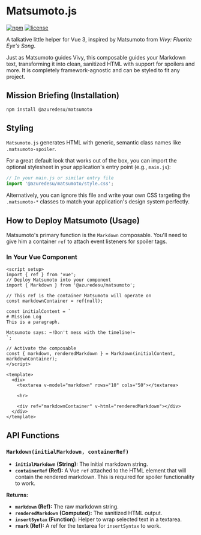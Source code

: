 # Matsumoto.js

[![npm](https://img.shields.io/npm/v/@azuredesu/matsumoto.svg)](https://www.npmjs.com/package/@azuredesu/matsumoto)
[![license](https://img.shields.io/npm/l/@azuredesu/matsumoto.svg)](LICENSE)

A talkative little helper for Vue 3, inspired by Matsumoto from *Vivy: Fluorite Eye's Song*.

Just as Matsumoto guides Vivy, this composable guides your Markdown text, transforming it into clean, sanitized HTML with support for spoilers and more. It is completely framework-agnostic and can be styled to fit any project.

## Mission Briefing (Installation)

```bash
npm install @azuredesu/matsumoto
```

## Styling

`Matsumoto.js` generates HTML with generic, semantic class names like `.matsumoto-spoiler`.

For a great default look that works out of the box, you can import the optional stylesheet in your application's entry point (e.g., `main.js`):

```js
// In your main.js or similar entry file
import '@azuredesu/matsumoto/style.css';
```

Alternatively, you can ignore this file and write your own CSS targeting the `.matsumoto-*` classes to match your application's design system perfectly.

## How to Deploy Matsumoto (Usage)

Matsumoto's primary function is the `Markdown` composable. You'll need to give him a container `ref` to attach event listeners for spoiler tags.

### In Your Vue Component

```vue
<script setup>
import { ref } from 'vue';
// Deploy Matsumoto into your component
import { Markdown } from '@azuredesu/matsumoto';

// This ref is the container Matsumoto will operate on
const markdownContainer = ref(null);

const initialContent = `
# Mission Log
This is a paragraph.

Matsumoto says: ~!Don't mess with the timeline!~
`;

// Activate the composable
const { markdown, renderedMarkdown } = Markdown(initialContent, markdownContainer);
</script>

<template>
  <div>
    <textarea v-model="markdown" rows="10" cols="50"></textarea>

    <hr>

    <div ref="markdownContainer" v-html="renderedMarkdown"></div>
  </div>
</template>
```

## API Functions

### `Markdown(initialMarkdown, containerRef)`

* **`initialMarkdown` (String):** The initial markdown string.
* **`containerRef` (Ref):** A Vue `ref` attached to the HTML element that will contain the rendered markdown. This is required for spoiler functionality to work.

**Returns:**
* **`markdown` (Ref<String>):** The raw markdown string.
* **`renderedMarkdown` (Computed<String>):** The sanitized HTML output.
* **`insertSyntax` (Function):** Helper to wrap selected text in a textarea.
* **`rmark` (Ref<HTMLTextAreaElement>):** A ref for the textarea for `insertSyntax` to work.